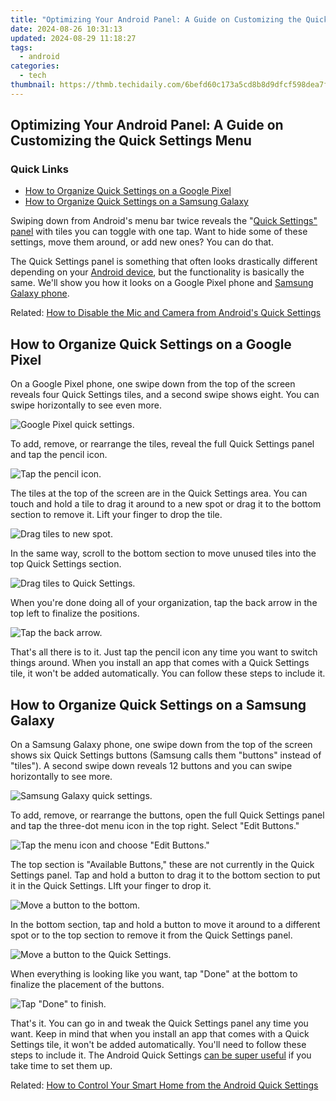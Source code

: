 ```yaml
---
title: "Optimizing Your Android Panel: A Guide on Customizing the Quick Settings Menu"
date: 2024-08-26 10:31:13
updated: 2024-08-29 11:18:27
tags:
  - android
categories:
  - tech
thumbnail: https://thmb.techidaily.com/6befd60c173a5cd8b8d9dfcf598dea7f7e1558ad2a50419820d4a5c540b52039.jpg
---
```


## Optimizing Your Android Panel: A Guide on Customizing the Quick Settings Menu

### Quick Links

* [How to Organize Quick Settings on a Google Pixel](https://fix-guide.techidaily.com/how-to-fix-the-soft-bricked-samsung-galaxy-a24-drfone-by-drfone-fix-android-problems-fix-android-problems/)
* [How to Organize Quick Settings on a Samsung Galaxy](https://youtube-stream.techidaily.com/2024-approved-the-ultimate-guide-for-effortless-youtube-shorts-design/)

 Swiping down from Android's menu bar twice reveals the "[Quick Settings" panel](https://sim-unlock.techidaily.com/in-2024-network-locked-sim-card-inserted-on-your-lava-blaze-2-5g-phone-unlock-it-now-by-drfone-android/) with tiles you can toggle with one tap. Want to hide some of these settings, move them around, or add new ones? You can do that.

 The Quick Settings panel is something that often looks drastically different depending on your [Android device](https://twitter-videos.techidaily.com/hot-takes-highlight-twitters-trending-topics-for-2024/), but the functionality is basically the same. We'll show you how it looks on a Google Pixel phone and [Samsung Galaxy phone](https://instagram-clips.techidaily.com/new-connecting-consciously-with-content-craftsmen-of-your-realm-for-2024/).

Related: [How to Disable the Mic and Camera from Android's Quick Settings](https://sim-unlock.techidaily.com/in-2024-network-locked-sim-card-inserted-on-your-lava-blaze-2-5g-phone-unlock-it-now-by-drfone-android/) 

##  How to Organize Quick Settings on a Google Pixel

 On a Google Pixel phone, one swipe down from the top of the screen reveals four Quick Settings tiles, and a second swipe shows eight. You can swipe horizontally to see even more.

![Google Pixel quick settings.](https://static1.howtogeekimages.com/wordpress/wp-content/uploads/2016/08/2022-02-01_16-05-27.png) 

 To add, remove, or rearrange the tiles, reveal the full Quick Settings panel and tap the pencil icon.

![Tap the pencil icon.](https://static1.howtogeekimages.com/wordpress/wp-content/uploads/2016/08/2022-02-01_16-07-34.png) 

 The tiles at the top of the screen are in the Quick Settings area. You can touch and hold a tile to drag it around to a new spot or drag it to the bottom section to remove it. Lift your finger to drop the tile.

![Drag tiles to new spot.](https://static1.howtogeekimages.com/wordpress/wp-content/uploads/2016/08/2022-02-01_16-08-49.png) 

 In the same way, scroll to the bottom section to move unused tiles into the top Quick Settings section.

![Drag tiles to Quick Settings.](https://static1.howtogeekimages.com/wordpress/wp-content/uploads/2016/08/2022-02-01_16-10-01.png) 

 When you're done doing all of your organization, tap the back arrow in the top left to finalize the positions.

![Tap the back arrow.](https://static1.howtogeekimages.com/wordpress/wp-content/uploads/2016/08/2022-02-01_16-11-01.png) 

 That's all there is to it. Just tap the pencil icon any time you want to switch things around. When you install an app that comes with a Quick Settings tile, it won't be added automatically. You can follow these steps to include it.

##  How to Organize Quick Settings on a Samsung Galaxy

 On a Samsung Galaxy phone, one swipe down from the top of the screen shows six Quick Settings buttons (Samsung calls them "buttons" instead of "tiles"). A second swipe down reveals 12 buttons and you can swipe horizontally to see more.

![Samsung Galaxy quick settings.](https://static1.howtogeekimages.com/wordpress/wp-content/uploads/2016/08/2022-02-01_16-14-39.png) 

 To add, remove, or rearrange the buttons, open the full Quick Settings panel and tap the three-dot menu icon in the top right. Select "Edit Buttons."

![Tap the menu icon and choose &quot;Edit Buttons.&quot;](https://static1.howtogeekimages.com/wordpress/wp-content/uploads/2016/08/2022-02-01_16-16-06.png) 

 The top section is "Available Buttons," these are not currently in the Quick Settings panel. Tap and hold a button to drag it to the bottom section to put it in the Quick Settings. LIft your finger to drop it.

![Move a button to the bottom.](https://static1.howtogeekimages.com/wordpress/wp-content/uploads/2016/08/2022-02-01_16-18-00.png) 

 In the bottom section, tap and hold a button to move it around to a different spot or to the top section to remove it from the Quick Settings panel.

![Move a button to the Quick Settings.](https://static1.howtogeekimages.com/wordpress/wp-content/uploads/2016/08/2022-02-01_16-19-17.png) 

 When everything is looking like you want, tap "Done" at the bottom to finalize the placement of the buttons.

![Tap &quot;Done&quot; to finish.](https://static1.howtogeekimages.com/wordpress/wp-content/uploads/2016/08/2022-02-01_16-19-58.png) 

 That's it. You can go in and tweak the Quick Settings panel any time you want. Keep in mind that when you install an app that comes with a Quick Settings tile, it won't be added automatically. You'll need to follow these steps to include it. The Android Quick Settings [can be super useful](https://some-approaches.techidaily.com/2024-approved-premier-essentials-seamless-audio-switching/) if you take time to set them up.

Related: [How to Control Your Smart Home from the Android Quick Settings](https://some-approaches.techidaily.com/2024-approved-premier-essentials-seamless-audio-switching/)

<ins class="adsbygoogle"
     style="display:block"
     data-ad-format="autorelaxed"
     data-ad-client="ca-pub-7571918770474297"
     data-ad-slot="1223367746"></ins>



<ins class="adsbygoogle"
     style="display:block"
     data-ad-client="ca-pub-7571918770474297"
     data-ad-slot="8358498916"
     data-ad-format="auto"
     data-full-width-responsive="true"></ins>
